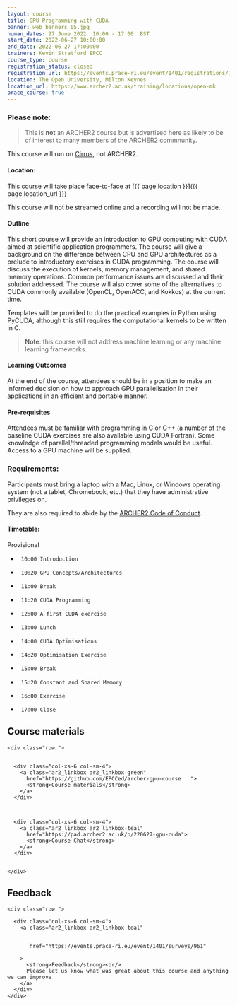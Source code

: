 ```yaml
---
layout: course
title: GPU Programming with CUDA
banner: web_banners_05.jpg 
human_dates: 27 June 2022  10:00 - 17:00  BST
start_date: 2022-06-27 10:00:00
end_date: 2022-06-27 17:00:00
trainers: Kevin Stratford EPCC
course_type: course
registration_status: closed
registration_url: https://events.prace-ri.eu/event/1401/registrations/1042/  
location: The Open University, Milton Keynes
location_url: https://www.archer2.ac.uk/training/locations/open-mk
prace_course: true
---
```


### Please note:

> This is **not** an ARCHER2 course but is advertised here as likely to be of interest to many members of the ARCHER2 commnunity.

This course will run on [Cirrus](http://www.cirrus.ac.uk), not ARCHER2.

#### Location:

This course will take place face-to-face at  [{{ page.location }}]({{ page.location_url }})

This course will not be streamed online and a recording will not be made.

#### Outline

This short course will provide an introduction to GPU computing with CUDA aimed at scientific application programmers. The course will give a background on the difference between CPU and GPU architectures as a prelude to introductory exercises in CUDA programming. The course will discuss the execution of kernels, memory management, and shared memory operations. Common performance issues are discussed and their solution addressed. The course will also cover some of the alternatives to CUDA commonly available (OpenCL, OpenACC, and Kokkos) at the current time.

Templates will be provided to do the practical examples in Python using PyCUDA, although this still requires the computational kernels to be written in C.

> **Note**: this course will not address machine learning or any machine learning frameworks.

#### Learning Outcomes

At the end of the course, attendees should be in a position to make an informed decision on how to approach GPU parallelisation in their applications in an efficient and portable manner.

#### Pre-requisites

Attendees must be familiar with programming in C or C++ (a number of the baseline CUDA exercises are also available using CUDA Fortran). Some knowledge of parallel/threaded programming models would be useful. Access to a GPU machine will be supplied.


### Requirements:

Participants must bring a laptop with a Mac, Linux, or Windows operating system (not a tablet, Chromebook, etc.) that they have administrative privileges on.

They are also required to abide by the [ARCHER2  Code of Conduct](../../../about/policies/code-of-conduct.html). 


#### Timetable:

Provisional

-      10:00 Introduction
-      10:20 GPU Concepts/Architectures
-      11:00 Break
-      11:20 CUDA Programming
-      12:00 A first CUDA exercise
-      13:00 Lunch
-      14:00 CUDA Optimisations
-      14:20 Optimisation Exercise
-      15:00 Break
-      15:20 Constant and Shared Memory
-      16:00 Exercise
-      17:00 Close


<section id="service">



<h2><a name="materials">Course materials</a></h2>



    <div class="row ">	

 		
      <div class="col-xs-6 col-sm-4">
        <a class="ar2_linkbox ar2_linkbox-green" 
          href="https://github.com/EPCCed/archer-gpu-course   ">
          <strong>Course materials</strong>         
        </a>
      </div>


  
      <div class="col-xs-6 col-sm-4">
        <a class="ar2_linkbox ar2_linkbox-teal" 
          href="https://pad.archer2.ac.uk/p/220627-gpu-cuda">
          <strong>Course Chat</strong>       
        </a>
      </div>
		

 	</div>
		
		
					


<!-- 		
<h2><a name="videos">Videos</a></h2>

<h3>Session 1</h3>

<div>
	<iframe title="Video" width="560" height="315" src="https://www.youtube.com/embed/xxxxxxxxxxx" frameborder="0" allow="accelerometer; autoplay; encrypted-media; gyroscope; picture-in-picture" allowfullscreen></iframe>
</div>

 -->






<h2><a name="feedback">Feedback</a></h2>


    <div class="row ">	

      <div class="col-xs-6 col-sm-4">
        <a class="ar2_linkbox ar2_linkbox-teal" 


		   href="https://events.prace-ri.eu/event/1401/surveys/961"

		>
          <strong>Feedback</strong><br/>
          Please let us know what was great about this course and anything we can improve
        </a>
      </div>
    </div>
		
		

 
</section>



